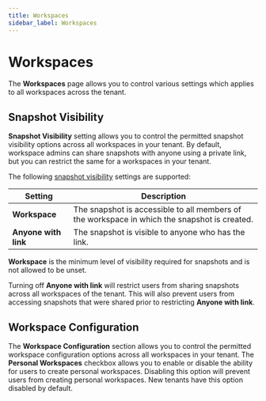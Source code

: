 ```yaml
---
title: Workspaces
sidebar_label: Workspaces
---
```


# Workspaces

The **Workspaces** page allows you to control various settings which applies to all workspaces across the tenant.


## Snapshot Visibility

**Snapshot Visibility** setting allows you to control the permitted snapshot visibility options across all workspaces in your tenant. By default, workspace admins can share snapshots with anyone using a private link, but you can restrict the same for a workspaces in your tenant.

The following [snapshot visibility](/pipes/docs/using/steampipe/snapshots#sharing-snapshots) settings are supported:

| Setting      | Description                                                                                                                       |
| ------------ | --------------------------------------------------------------------------------------------------------------------------------- |
| **Workspace** | The snapshot is accessible to all members of the workspace in which the snapshot is created.                                     |
| **Anyone with link** | The snapshot is visible to anyone who has the link.                                                                       |

**Workspace** is the minimum level of visibility required for snapshots and is not allowed to be unset.

Turning off **Anyone with link** will restrict users from sharing snapshots across all workspaces of the tenant. This will also prevent users from accessing snapshots that were shared prior to restricting **Anyone with link**.

## Workspace Configuration

The **Workspace Configuration** section allows you to control the permitted workspace configuration options across all workspaces in your tenant. The **Personal Workspaces** checkbox allows you to enable or disable the ability for users to create personal workspaces. Disabling this option will prevent users from creating personal workspaces. New tenants have this option disabled by default.
